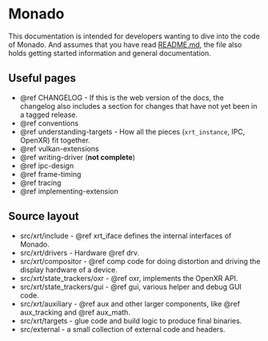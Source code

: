 # Monado

<!--
Copyright 2018-2021, Collabora, Ltd. and the Monado contributors
SPDX-License-Identifier: BSL-1.0
-->

This documentation is intended for developers wanting to dive into the code of
Monado. And assumes that you have read [README.md][], the file also holds
getting started information and general documentation.

## Useful pages

* @ref CHANGELOG - If this is the web version of the docs, the changelog also
  includes a section for changes that have not yet been in a tagged release.
* @ref conventions
* @ref understanding-targets - How all the pieces (`xrt_instance`, IPC, OpenXR)
  fit together.
* @ref vulkan-extensions
* @ref writing-driver (**not complete**)
* @ref ipc-design
* @ref frame-timing
* @ref tracing
* @ref implementing-extension

## Source layout

* src/xrt/include - @ref xrt_iface defines the internal interfaces of Monado.
* src/xrt/drivers - Hardware @ref drv.
* src/xrt/compositor - @ref comp code for doing distortion and driving the
  display hardware of a device.
* src/xrt/state_trackers/oxr - @ref oxr, implements the OpenXR API.
* src/xrt/state_trackers/gui - @ref gui, various helper and debug GUI code.
* src/xrt/auxiliary - @ref aux and other larger components, like @ref
  aux_tracking and @ref aux_math.
* src/xrt/targets - glue code and build logic to produce final binaries.
* src/external - a small collection of external code and headers.

[README.md]: https://gitlab.freedesktop.org/monado/monado

